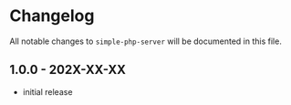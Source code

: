# Changelog

All notable changes to `simple-php-server` will be documented in this file.

## 1.0.0 - 202X-XX-XX

- initial release
